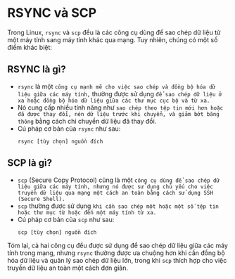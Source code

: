 # RSYNC và SCP

Trong Linux, `rsync` và `scp` đều là các công cụ dùng để sao chép dữ liệu từ một máy tính sang máy tính khác qua mạng. Tuy nhiên, chúng có một số điểm khác biệt:

## RSYNC là gì?

   - `rsync` là một `công cụ mạnh mẽ cho việc sao chép và đồng bộ hóa dữ liệu giữa các máy tính,` thường được sử dụng `để sao chép dữ liệu ở xa hoặc đồng bộ hóa dữ liệu giữa các thư mục cục bộ và từ xa.`
   - Nó cung cấp nhiều tính năng như `sao chép theo tệp tin mới hơn hoặc đã được thay đổi, nén dữ liệu trước khi chuyển, và giảm bớt băng thông` bằng cách chỉ chuyển dữ liệu đã thay đổi.
   - Cú pháp cơ bản của `rsync` như sau:
     ```
     rsync [tùy chọn] nguồn đích
     ```

## SCP là gì?

   - `scp` (Secure Copy Protocol) cũng là một `công cụ dùng để sao chép dữ liệu giữa các máy tính, nhưng nó được sử dụng chủ yếu cho việc truyền dữ liệu qua mạng một cách an toàn bằng cách sử dụng SSH (Secure Shell).`
   - `scp` thường được sử dụng `khi cần sao chép một hoặc một số tệp tin hoặc thư mục từ hoặc đến một máy tính từ xa.`
   - Cú pháp cơ bản của `scp` như sau:
     ```
     scp [tùy chọn] nguồn đích
     ```

Tóm lại, cả hai công cụ đều được sử dụng để sao chép dữ liệu giữa các máy tính trong mạng, nhưng `rsync` thường được ưa chuộng hơn khi cần đồng bộ hóa dữ liệu và quản lý sao chép dữ liệu lớn, trong khi `scp` thích hợp cho việc truyền dữ liệu an toàn một cách đơn giản.